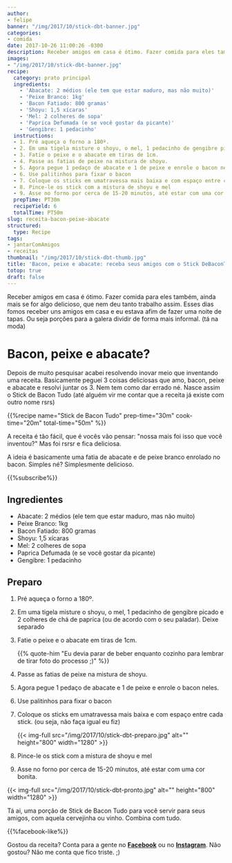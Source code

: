```yaml
---
author:
- felipe
banner: "/img/2017/10/stick-dbt-banner.jpg"
categories:
- comida
date: 2017-10-26 11:00:26 -0300
description: Receber amigos em casa é ótimo. Fazer comida para eles também, ainda mais se for algo delicioso, que nem deu tanto trabalho assim. Ess receita faz isso para você emum prato surpreendente.
images:
- "/img/2017/10/stick-dbt-banner.jpg"
recipe:
  category: prato principal
  ingredients:
    - 'Abacate: 2 médios (ele tem que estar maduro, mas não muito)'
    - 'Peixe Branco: 1kg'
    - 'Bacon Fatiado: 800 gramas'
    - 'Shoyu: 1,5 xícaras'
    - 'Mel: 2 colheres de sopa'
    - 'Paprica Defumada (e se você gostar da picante)'
    - 'Gengibre: 1 pedacinho'
  instructions:
  - 1. Pré aqueça o forno a 180º.
  - 2. Em uma tigela misture o shoyu, o mel, 1 pedacinho de gengibre picado e 2 colheres de chá de papríca (ou de acordo com o seu paladar). Deixe separado
  - 3. Fatie o peixe e o abacate em tiras de 1cm.
  - 4. Passe as fatias de peixe na mistura de shoyu.
  - 5. Agora pegue 1 pedaço de abacate e 1 de peixe e enrole o bacon neles.
  - 6. Use palitinhos para fixar o bacon
  - 7. Coloque os sticks em umatravessa mais baixa e com espaço entre cada stick.  (ou seja, não faça igual eu fiz)
  - 8. Pince-le os stick com a mistura de shoyu e mel
  - 9. Asse no forno por cerca de 15-20 minutos, até estar com uma cor bonita.
  prepTime: PT30m
  recipeYield: 6
  totalTime: PT50m
slug: receita-bacon-peixe-abacate
structured:
  type: Recipe
tags:
- jantarComAmigos
- receitas
thumbnail: "/img/2017/10/stick-dbt-thumb.jpg"
title: 'Bacon, peixe e abacate: receba seus amigos com o Stick DeBaconTudo'
totop: true
draft: false
---
```


Receber amigos em casa é ótimo. Fazer comida para eles também, ainda mais se for algo delicioso, que nem deu tanto trabalho assim. Esses dias fomos receber uns amigos em casa e eu estava afim de fazer uma noite de tapas. Ou seja porções para a galera dividir de forma mais informal. (tá na moda)

# Bacon, peixe e abacate?

Depois de muito pesquisar acabei resolvendo inovar meio que inventando uma receita. Basicamente peguei 3 coisas deliciosas que amo, bacon, peixe e abacate e resolvi juntar os 3. Nem tem como dar errado né.  Nasce assim o Stick de Bacon Tudo (até alguém vir me contar que a receita já existe com outro nome rsrs)

{{%recipe name="Stick de Bacon Tudo" prep-time="30m" cook-time="20m" total-time="50m" %}}

A receita é tão fácil, que é vocês vão pensar: "nossa mais foi isso que você inventou?" Mas foi rsrsr e fica deliciosa. 

A ideia é basicamente uma fatia de abacate e de peixe branco enrolado no bacon. Simples né? Simplesmente delicioso.

{{%subscribe%}}

## Ingredientes

* Abacate: 2 médios (ele tem que estar maduro, mas não muito)
* Peixe Branco: 1kg
* Bacon Fatiado: 800 gramas
* Shoyu: 1,5 xícaras
* Mel: 2 colheres de sopa
* Paprica Defumada (e se você gostar da picante)
* Gengibre: 1 pedacinho

## Preparo

1. Pré aqueça o forno a 180º.

2. Em uma tigela misture o shoyu, o mel, 1 pedacinho de gengibre picado e 2 colheres de chá de papríca (ou de acordo com o seu paladar). Deixe separado

3. Fatie o peixe e o abacate em tiras de 1cm.

      {{% quote-him "Eu devia parar de beber enquanto cozinho para lembrar de tirar foto do processo ;)" %}}

4. Passe as fatias de peixe na mistura de shoyu.

5. Agora pegue 1 pedaço de abacate e 1 de peixe e enrole o bacon neles.

6. Use palitinhos para fixar o bacon

7. Coloque os sticks em umatravessa mais baixa e com espaço entre cada stick.  (ou seja, não faça igual eu fiz)

      {{< img-full src="/img/2017/10/stick-dbt-preparo.jpg" alt=""  height="800" width="1280" >}}

8. Pince-le os stick com a mistura de shoyu e mel

9. Asse no forno por cerca de 15-20 minutos, até estar com uma cor bonita.

{{< img-full src="/img/2017/10/stick-dbt-pronto.jpg" alt=""  height="800" width="1280" >}}

Tá ai, uma porção de Stick de Bacon Tudo para você servir para seus amigos, com aquela cervejinha ou vinho. Combina com tudo. 

{{%facebook-like%}}

Gostou da receita? Conta para a gente no **[Facebook](https://www.facebook.com/debacontudo/)** ou no **[Instagram](https://www.instagram.com/casaldebacontudo/)**. Não gostou? Não me conta que fico triste. ;)
